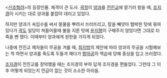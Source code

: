 <[신조협려](%EC%8B%A0%EC%A1%B0%ED%98%91%EB%A0%A4.md)>의 등장인물. 체격이 큰 도사.
[곽정](%EA%B3%BD%EC%A0%95.md)이 [양과](%EC%96%91%EA%B3%BC.md)를
[전진교](%EC%A0%84%EC%A7%84%EA%B5%90.md)에 맡기러 왔을 때,
[조지경](%EC%A1%B0%EC%A7%80%EA%B2%BD.md)이 시키는 대로 양과를 붙잡아 데리고 있었다.

하지만 양과가 속임수를 써서 똥물을 뿌려서 쓰러뜨리고, 칼을 빼앗아 협박한 탓에 묶여 있다가
[곽도](%EA%B3%BD%EB%8F%84.md) 일당이 쳐들어올때 불을 지른 탓에
[윤지평](%EC%9C%A4%EC%A7%80%ED%8F%89.md)이 구해주지 않았다면 그대로 타죽을 뻔 했다. 이때부터 양과에게
원한을 가지게 되었다.

나중에 전진교 제자들이 무공을 겨룰 때, [최지방](%EC%B5%9C%EC%A7%80%EB%B0%A9.md)의 제안에 따라 양과의
무공을 시험해보는 척 하면서 양과를 죽도록 두들겨 패다가 [합마공](%ED%95%A9%EB%A7%88%EA%B3%B5.md)의 역습에
당해 중상을 입고 쓰러졌다.

[조지경](%EC%A1%B0%EC%A7%80%EA%B2%BD.md)이 전진교를 장악했을 때는 조지경의 부하 답게 조지경을 편들었다.
그런데 그 이 후 어떻게 되었는지 언급이 없는 것이 소소한 아쉬움.

